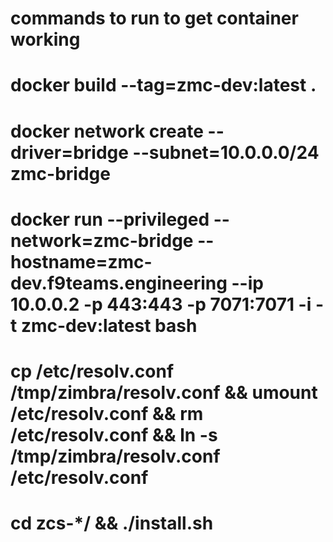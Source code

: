 # commands to run to get container working
# docker build --tag=zmc-dev:latest .
# docker network create --driver=bridge --subnet=10.0.0.0/24 zmc-bridge
# docker run --privileged --network=zmc-bridge --hostname=zmc-dev.f9teams.engineering --ip 10.0.0.2 -p 443:443 -p 7071:7071 -i -t zmc-dev:latest bash
# cp /etc/resolv.conf /tmp/zimbra/resolv.conf && umount /etc/resolv.conf && rm /etc/resolv.conf && ln -s /tmp/zimbra/resolv.conf /etc/resolv.conf
# cd zcs-*/ && ./install.sh
